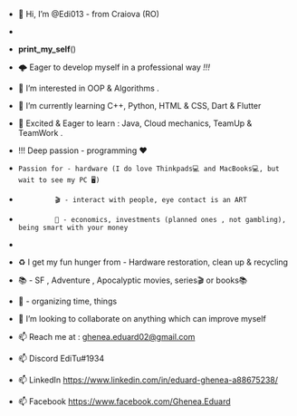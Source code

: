 - 👋 Hi, I’m @Edi013 - from Craiova (RO) 
- 
- __print_my_self__()


- 🌩️ Eager to develop myself in a professional way _!!!_             
- 👀 I’m interested in OOP & Algorithms  .  
- 🌱 I’m currently learning C++, Python, HTML & CSS, Dart & Flutter
- 🌱 Excited & Eager to learn : Java, Cloud mechanics, TeamUp & TeamWork .


- !!! Deep passion - programming ❤️
-     Passion for - hardware (I do love Thinkpads💻 and MacBooks💻, but wait to see my PC 🖥️)  
-              🎬 - interact with people, eye contact is an ART
-              💸 - economics, investments (planned ones , not gambling), being smart with your money  
- 

- ♻️ I get my fun hunger from  - Hardware restoration, clean up  & recycling  
- 📚                           - SF , Adventure , Apocalyptic movies, series🎬 or books📚 
- 🥬                           - organizing time, things 

- 💞️ I’m looking to collaborate on anything which can improve myself  
- 📫 Reach me at : ghenea.eduard02@gmail.com
- 📫   Discord   EdiTu#1934 
- 📫   LinkedIn  https://www.linkedin.com/in/eduard-ghenea-a88675238/
- 📫   Facebook  https://www.facebook.com/Ghenea.Eduard


<!---
Edi013/Edi013 is a ✨ special ✨ repository because its `README.md` (this file) appears on your GitHub profile.
You can click the Preview link to take a look at your changes.
--->
